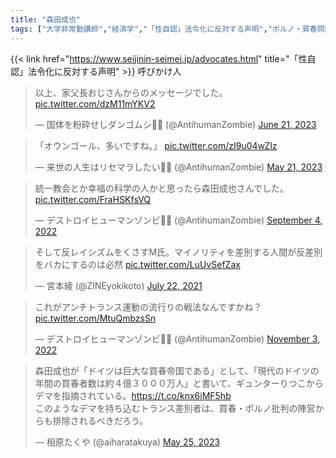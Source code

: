 ```yaml
---
title: "森田成也"
tags: ["大学非常勤講師","経済学","「性自認」法令化に反対する声明","ポルノ・買春問題研究会"]
---
```


{{< link href="https://www.seijinin-seimei.jp/advocates.html" title="「性自認」法令化に反対する声明" >}} 呼びかけ人

<blockquote class="twitter-tweet"><p lang="ja" dir="ltr">以上、家父長おじさんからのメッセージでした。 <a href="https://t.co/dzM11mYKV2">pic.twitter.com/dzM11mYKV2</a></p>&mdash; 国体を粉砕せしダンゴムシ🏳️‍⚧️ (@AntihumanZombie) <a href="https://twitter.com/AntihumanZombie/status/1671568023571034113?ref_src=twsrc%5Etfw">June 21, 2023</a></blockquote> <script async src="https://platform.twitter.com/widgets.js" charset="utf-8"></script> 

<blockquote class="twitter-tweet"><p lang="ja" dir="ltr">「オウンゴール、多いですね。」 <a href="https://t.co/zI9u04wZlz">pic.twitter.com/zI9u04wZlz</a></p>&mdash; 来世の人生はリセマラしたい🏳️‍⚧️ (@AntihumanZombie) <a href="https://twitter.com/AntihumanZombie/status/1660291138916610050?ref_src=twsrc%5Etfw">May 21, 2023</a></blockquote> <script async src="https://platform.twitter.com/widgets.js" charset="utf-8"></script> 

<blockquote class="twitter-tweet"><p lang="ja" dir="ltr">統一教会とか幸福の科学の人かと思ったら森田成也さんでした。 <a href="https://t.co/FraHSKfsVQ">pic.twitter.com/FraHSKfsVQ</a></p>&mdash; デストロイヒューマンゾンビ🏳️‍⚧️ (@AntihumanZombie) <a href="https://twitter.com/AntihumanZombie/status/1566256955475144704?ref_src=twsrc%5Etfw">September 4, 2022</a></blockquote> <script async src="https://platform.twitter.com/widgets.js" charset="utf-8"></script>

<blockquote class="twitter-tweet"><p lang="ja" dir="ltr">そして反レイシズムをくさすM氏。マイノリティを差別する人間が反差別をバカにするのは必然 <a href="https://t.co/LuUvSefZax">pic.twitter.com/LuUvSefZax</a></p>&mdash; 宮本綾 (@ZINEyokikoto) <a href="https://twitter.com/ZINEyokikoto/status/1418211489106718730?ref_src=twsrc%5Etfw">July 22, 2021</a></blockquote> <script async src="https://platform.twitter.com/widgets.js" charset="utf-8"></script>

<blockquote class="twitter-tweet"><p lang="ja" dir="ltr">これがアンチトランス運動の流行りの戦法なんですかね？ <a href="https://t.co/MtuQmbzsSn">pic.twitter.com/MtuQmbzsSn</a></p>&mdash; デストロイヒューマンゾンビ🏳️‍⚧️ (@AntihumanZombie) <a href="https://twitter.com/AntihumanZombie/status/1587978602418933761?ref_src=twsrc%5Etfw">November 3, 2022</a></blockquote> <script async src="https://platform.twitter.com/widgets.js" charset="utf-8"></script>

<blockquote class="twitter-tweet"><p lang="ja" dir="ltr">森田成也が「ドイツは巨大な買春帝国である」として、「現代のドイツの年間の買春者数は約４億３０００万人」と書いて、ギュンターりつこからデマを指摘されている。<a href="https://t.co/knx6iMF5hb">https://t.co/knx6iMF5hb</a><br>このようなデマを持ち込むトランス差別者は、買春・ポルノ批判の陣営からも排除されるべきだろう。</p>&mdash; 相原たくや (@aiharatakuya) <a href="https://twitter.com/aiharatakuya/status/1661649494751191041?ref_src=twsrc%5Etfw">May 25, 2023</a></blockquote> <script async src="https://platform.twitter.com/widgets.js" charset="utf-8"></script> 